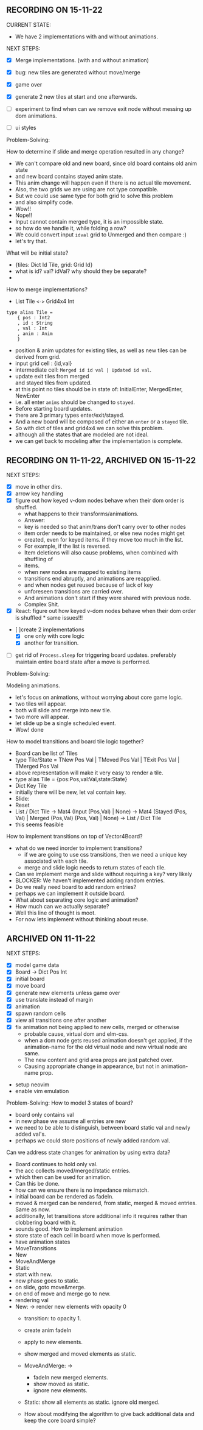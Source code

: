 ## RECORDING ON 15-11-22

CURRENT STATE:
* We have 2 implementations with and without animations.

NEXT STEPS:
* [x] Merge implementations. (with and without animation)
* [x] bug: new tiles are generated without move/merge
* [x] game over
* [x] generate 2 new tiles at start and one afterwards.
* [ ] experiment to find when can we remove exit node without messing up dom animations.
* [ ] ui styles



Problem-Solving:

How to determine if slide and merge operation resulted in any change?
* We can't compare old and new board, since old board contains old anim state
* and new board contains stayed anim state.
* This anim change will happen even if there is no actual tile movement.
* Also, the two grids we are using are not type compatible.
* But we could use same type for both grid to solve this problem
* and also simplify code.
* Wow!!
* Nope!!
* Input cannot contain merged type, it is an impossible state.
* so how do we handle it, while folding a row?
* We could convert input `idval` grid to Unmerged and then compare :)
* let's try that.

What will be initial state?
* {tiles: Dict Id Tile, grid: Grid Id}
* what is id? val? idVal? why should they be separate?
* 
How to merge implementations?
* List Tile `<->` Grid4x4 Int
```
type alias Tile =
    { pos : Int2
    , id : String
    , val : Int
    , anim : Anim
    }
```
* position & anim updates for existing tiles,
  as well as new tiles can be derived from grid.
* input grid cell : {id,val}
* intermediate cell: `Merged id id val | Updated id val`.
* update exit tiles from merged  
  and stayed tiles from updated.
* at this point no tiles should be in state of:
  InitialEnter, MergedEnter, NewEnter
* i.e. all enter `anims` should be changed to `stayed`.
* Before starting board updates.
* there are 3 primary types enter/exit/stayed.
* And a new board will be composed of either an `enter` or a `stayed` tile.
* So with dict of tiles and grid4x4 we can solve this problem.
* although all the states that are modeled are not ideal.
* we can get back to modeling after the implementation is complete.

























## RECORDING ON 11-11-22, ARCHIVED ON 15-11-22

NEXT STEPS:
* [x] move in other dirs.
* [x] arrow key handling
* [x] figure out how keyed v-dom nodes behave
  when their dom order is shuffled.
    * what happens to their transforms/animations.
    * Answer: 
    * key is needed so that anim/trans don't carry over to other nodes
    * item order needs to be maintained, or else new nodes might get
    * created, even for keyed items. if they move too much in the list.
    * For example, if the list is reversed.
    * Item deletions will also cause problems, when combined with shuffling of
    * items.
    * when new nodes are mapped to existing items
    * transitions end abruptly, and animations are reapplied.
    * and when nodes get reused because of lack of key
    * unforeseen transitions are carried over. 
    * And animations don't start if they were shared with previous node.
    * Complex Shit.
* [x] React: figure out how keyed v-dom nodes behave
      when their dom order is shuffled
      * same issues!!!
* [ ]create 2 implementations 
  * [x] one only with core logic
  * [x] another for transition.
* [ ] get rid of `Process.sleep` for triggering board updates.
  preferably maintain entire board state after a move is performed.


Problem-Solving:

Modeling animations.
* let's focus on animations, without worrying about core game logic.
* two tiles will appear.
* both will slide and merge into new tile.
* two more will appear.
* let slide up be a single scheduled event.
* Wow! done

How to model transitions and board tile logic together?
* Board can be list of Tiles
* type Tile/State = TNew Pos Val | TMoved Pos Val | TExit Pos Val | TMerged Pos Val
* above representation will make it very easy to render a tile.
* type alias Tile = {pos:Pos,val:Val,state:State}
* Dict Key Tile
* initially there will be new, let val contain key.
* Slide: 
* Reset
* List / Dict Tile 
      -> Mat4 (Input (Pos,Val) | None) 
      -> Mat4 (Stayed (Pos, Val) | Merged (Pos,Val) (Pos, Val) | None)
      -> List / Dict Tile
* this seems feasible

How to implement transitions on top of Vector4Board?
* what do we need inorder to implement transitions?
  * if we are going to use css transitions, then we need a unique key
    associated with each tile.
  * merge and slide logic needs to return states of each tile.
* Can we implement merge and slide without requiring a key?
  very likely
* BLOCKER: We haven't implemented adding random entries.
* Do we really need board to add random entries?
* perhaps we can implement it outside board.
* What about separating core logic and animation?
* How much can we actually separate?
* Well this line of thought is moot. 
* For now lets implement without thinking about reuse.
























## ARCHIVED ON 11-11-22

NEXT STEPS:
* [x] model game data
* [x] Board -> Dict Pos Int
* [x] initial board
* [x] move board
* [x] generate new elements unless game over
* [x] use translate instead of margin
* [x] animation
* [x] spawn random cells
* [x] view all transitions one after another
* [x] fix animation not being applied to new cells,
  merged or otherwise
    * probable cause, virtual dom and elm-css.
    * when a dom node gets reused animation doesn't get
      applied, if the animation-name for the old virtual node and new
      virtual node are same.
    * The new content and grid area props are just patched over.
    * Causing appropriate change in appearance,
      but not in animation-name prop.
* setup neovim
* enable vim emulation

Problem-Solving:
How to model 3 states of board?
* board only contains val
* in new phase we assume all entries are new
* we need to be able to distinguish, between board static val
  and newly added val's.
* perhaps we could store positions of newly added random val.

Can we address state changes for animation by using extra data?
* Board continues to hold only val.
* the acc collects moved/merged/static entries.
* which then can be used for animation.
* Can this be done.
* how can we ensure there is no impedance mismatch.
* initial board can be rendered as fadeIn.
* moved & merged can be rendered, from static, merged & moved
  entries. Same as now.
* additionally, let transitions store additional info it requires
  rather than clobbering board with it.
* sounds good.
  How to implement animation
* store state of each cell in board when move is performed.
* have animation states
* MoveTransitions
* New
* MoveAndMerge
* Static
* start with new.
* new phase goes to static.
* on slide, goto move&merge.
* on end of move and merge go to new.
* rendering val
* New: -> render new elements with opacity 0
    * transition: to opacity 1.
    * create anim fadeIn
    * apply to new elements.
    * show merged and moved elements as static.

    * MoveAndMerge: ->
        * fadeIn new merged elements.
        * show moved as static.
        * ignore new elements.

    * Static: show all elements as static. ignore old merged.
    * How about modifying the algorithm to give back additional
      data and keep the core board simple?

